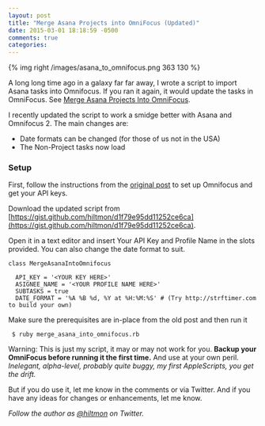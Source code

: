 ```yaml
---
layout: post
title: "Merge Asana Projects into OmniFocus (Updated)"
date: 2015-03-01 18:18:59 -0500
comments: true
categories: 
---
```


{% img right /images/asana_to_omnifocus.png 363 130 %}

A long long time ago in a galaxy far far away, I wrote a script to import Asana tasks into Omnifocus. If you ran it again, it would update the tasks in OmniFocus. See [Merge Asana Projects Into OmniFocus](https://hiltmon.com/blog/2013/11/03/merge-asana-projects-into-omnifocus/).

I recently updated the script to work a smidge better with Asana and Omnifocus 2. The main changes are:

* Date formats can be changed (for those of us not in the USA)
* The Non-Project tasks now load

### Setup

First, follow the instructions from the [original post](https://hiltmon.com/blog/2013/11/03/merge-asana-projects-into-omnifocus/) to set up Omnifocus and get your API keys.

Download the updated script from [https://gist.github.com/hiltmon/d1f79e95dd11252ce6ca](https://gist.github.com/hiltmon/d1f79e95dd11252ce6ca).

Open it in a text editor and insert Your API Key and Profile Name in the slots provided. You can also change the date format to suit.

```
class MergeAsanaIntoOmnifocus
  
  API_KEY = '<YOUR KEY HERE>'
  ASIGNEE_NAME = '<YOUR PROFILE NAME HERE>'
  SUBTASKS = true
  DATE_FORMAT = '%A %B %d, %Y at %H:%M:%S' # (Try http://strftimer.com to build your own)
 ```
 
 Make sure the prerequisites are in-place from the old post and then run it
 
	 $ ruby merge_asana_into_omnifocus.rb

<span class="light">Warning: This is just my script, it may or may not work for you. **Backup your OmniFocus before running it the first time.** And use at your own peril. *Inelegant, alpha-level, probably quite buggy, my first AppleScripts, you get the drift.*</span>

But if you do use it, let me know in the comments or via Twitter. And if you have any ideas for changes or enhancements, let me know.

*Follow the author as [@hiltmon](https://twitter.com/hiltmon) on Twitter.*
 
 